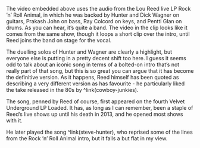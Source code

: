 The video embedded above uses the audio from the Lou Reed live LP Rock ’n’ Roll Animal, in which he was backed by Hunter and Dick Wagner on guitars, Prakash John on bass, Ray Colcord on keys, and Pentti Glan on drums. As you can hear, it’s quite a band.  The video in the clip looks like it comes from the same show, though it loops a short clip over the intro, until Reed joins the band on stage for the vocal.

The duelling solos of Hunter and Wagner are clearly a highlight, but everyone else is putting in a pretty decent shift too here.  I guess it seems odd to talk about an iconic song in terms of a bolted-on intro that’s not really part of that song, but this is so great you can argue that it has become the definitive version. As it happens, Reed himself has been quoted as describing a very different version as has favourite - he particularly liked the take released in the 80s by ^link(cowboy-junkies).

The song, penned by Reed of course, first appeared on the fourth Velvet Underground LP Loaded. It has, as long as I can remember, been a staple of Reed’s live shows up until his death in 2013, and he opened most shows with it.

He later played the song ^link(steve-hunter), who reprised some of the lines from the Rock ’n’ Roll Animal intro, but it falls a but flat in my view.
